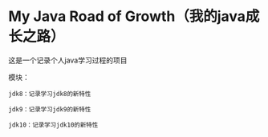 # My Java Road of Growth（我的java成长之路）
这是一个记录个人java学习过程的项目

模块：

    jdk8：记录学习jdk8的新特性
    
    jdk9：记录学习jdk9的新特性
    
    jdk10：记录学习jdk10的新特性
    